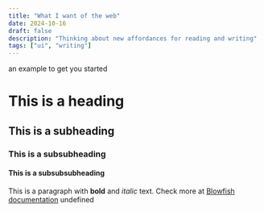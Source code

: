 ```yaml
---
title: "What I want of the web"
date: 2024-10-16
draft: false
description: "Thinking about new affordances for reading and writing"
tags: ["ui", "writing"]
---
```


an example to get you started

# This is a heading

## This is a subheading

### This is a subsubheading

#### This is a subsubsubheading

This is a paragraph with **bold** and _italic_ text.
Check more at [Blowfish documentation](https://blowfish.page/)
undefined
